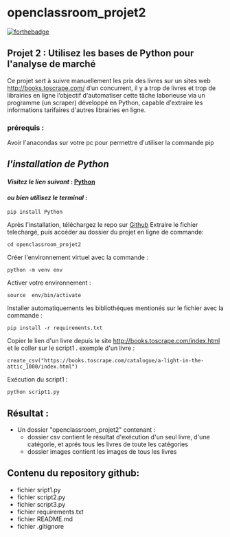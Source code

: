 # openclassroom_projet2
[![forthebadge](https://forthebadge.com/images/badges/made-with-python.svg)](https://forthebadge.com)

## Projet 2 : Utilisez les bases de Python pour l'analyse de marché
Ce projet sert à suivre manuellement les prix des livres sur un sites web http://books.toscrape.com/ d’un concurrent, il y a trop de livres et trop de librairies en ligne l’objectif d'automatiser cette tâche laborieuse via un programme (un scraper) développé en Python, capable d'extraire les informations tarifaires d'autres librairies en ligne.

 ### prérequis :
Avoir l'anacondas sur votre pc pour permettre d'utiliser la commande pip

## *l'installation de Python*

#### *Visitez le lien suivant* :   [Python](https://www.python.org/downloads/)
#### *ou bien utilisez le terminal* :

```
pip install Python
```
Après l'installation, téléchargez le repo sur  [Github](https://github.com/CharkaouiSalwa/openclassroom_projet2) 
Extraire le fichier telechargé, puis accéder au dossier du projet en ligne de commande:
```
cd openclassroom_projet2 
```
Créer l'environnement virtuel avec la commande :
```
python -m venv env
```
Activer votre environnement :
```
source  env/bin/activate
```
Installer automatiquements les bibliothéques mentionés sur le fichier avec la commande :
```
pip install -r requirements.txt
```
Copier le lien d'un livre depuis le site http://books.toscrape.com/index.html et le coller sur le script1 .
exemple d'un livre :
```
create_csv("https://books.toscrape.com/catalogue/a-light-in-the-attic_1000/index.html")
```
Exécution du script1 :
```
python script1.py
```

## Résultat :
* Un dossier "openclassroom_projet2" contenant :
    * dossier csv contient le résultat d'exécution d'un seul livre, d'une catégorie, et aprés tous les livres de toute les catégories
    * dossier images contient les images de tous les livres
## Contenu du repository github: 
* fichier sript1.py
* fichier script2.py
* fichier script3.py
* fichier requirements.txt
* fichier README.md
* fichier .gitignore





 



